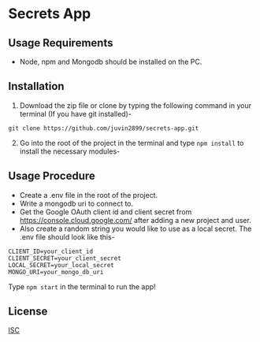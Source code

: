 # Secrets App

## Usage Requirements
* Node, npm and Mongodb should be installed on the PC.

## Installation

1. Download the zip file or clone by typing the following command in your terminal (If you have git installed)-
```
git clone https://github.com/juvin2899/secrets-app.git
```
2. Go into the root of the project in the terminal and type ```npm install``` to install the necessary modules-

## Usage Procedure
* Create a .env file in the root of the project.
* Write a mongodb uri to connect to.
* Get the Google OAuth client id and client secret from https://console.cloud.google.com/ after adding a new project and user.
* Also create a random string you would like to use as a local secret.
The .env file should look like this-

```
CLIENT_ID=your_client_id
CLIENT_SECRET=your_client_secret
LOCAL_SECRET=your_local_secret
MONGO_URI=your_mongo_db_uri
```

Type ```npm start``` in the terminal to run the app!

## License

[ISC](https://choosealicense.com/licenses/isc/)
